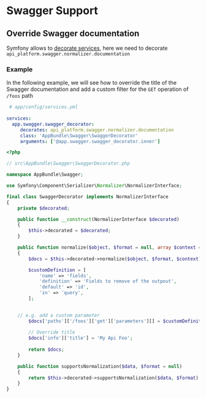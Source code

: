 # Swagger Support

## Override Swagger documentation
Symfony allows to [decorate services](https://symfony.com/doc/current/service_container/service_decoration.html), here we need to decorate 
`api_platform.swagger.normalizer.documentation`
### Example
In the following example, we will see how to override the title of the Swagger documentation and add a custom filter for the `GET` operation of `/foos` path 

```yaml
 # app/config/services.yml
 
services:
  app.swagger.swagger_decorator:
     decorates: api_platform.swagger.normalizer.documentation
     class: 'AppBundle\Swagger\SwaggerDecorator'
     arguments: ['@app.swagger.swagger_decorator.inner']
```

```php
<?php

// src\AppBundle\Swagger\SwaggerDecorator.php

namespace AppBundle\Swagger;

use Symfony\Component\Serializer\Normalizer\NormalizerInterface;

final class SwaggerDecorator implements NormalizerInterface
{
    private $decorated;

    public function __construct(NormalizerInterface $decorated)
    {
        $this->decorated = $decorated;
    }

    public function normalize($object, $format = null, array $context = [])
    {
        $docs = $this->decorated->normalize($object, $format, $context);

        $customDefinition = [
            'name' => 'fields',
            'definition' => 'Fields to remove of the outpout',
            'default' => 'id',
            'in' => 'query',
        ];

		
	// e.g. add a custom parameter 
		$docs['paths']['/foos']['get']['parameters'][] = $customDefinition;
		
		// Override title
		$docs['info']['title'] = 'My Api Foo';
			
        return $docs;
    }

    public function supportsNormalization($data, $format = null)
    {
        return $this->decorated->supportsNormalization($data, $format);
    }
}
```

